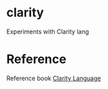 # clarity
Experiments with Clarity lang

# Reference

Reference book [Clarity Language](https://book.clarity-lang.org/)
